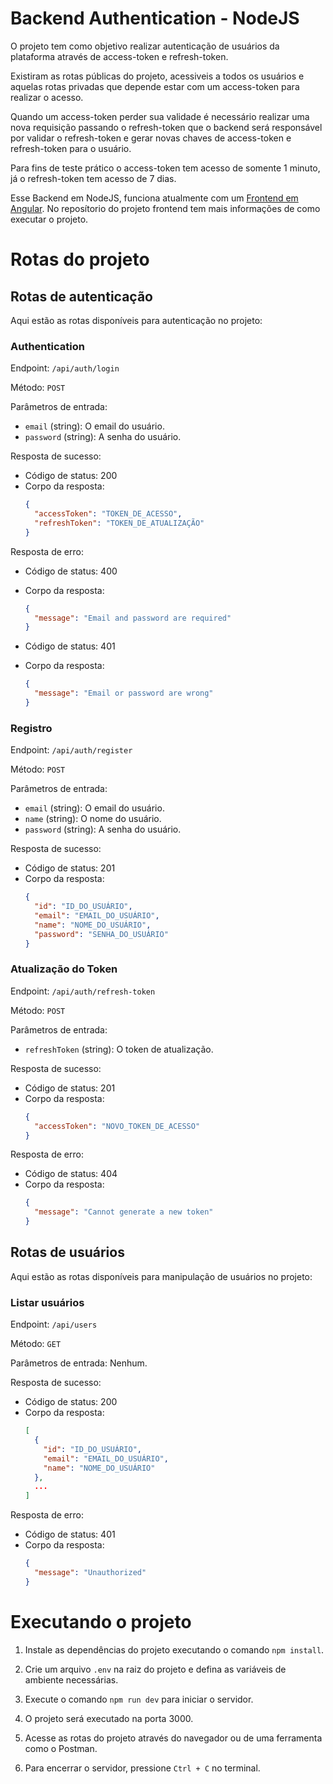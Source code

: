 # Backend Authentication - NodeJS

O projeto tem como objetivo realizar autenticação de usuários da plataforma através de access-token e refresh-token.

Existiram as rotas públicas do projeto, acessiveis a todos os usuários e aquelas rotas privadas que depende estar com um access-token para realizar o acesso.

Quando um access-token perder sua validade é necessário realizar uma nova requisição passando o refresh-token que o backend será responsável por validar o refresh-token e gerar novas chaves de access-token e refresh-token para o usuário.

Para fins de teste prático o access-token tem acesso de somente 1 minuto, já o refresh-token tem acesso de 7 dias.

Esse Backend em NodeJS, funciona atualmente com um [Frontend em Angular](https://github.com/BernardoSemiOficial/frontend-authentication). No reposítorio do projeto frontend tem mais informações de como executar o projeto.

# Rotas do projeto

## Rotas de autenticação

Aqui estão as rotas disponíveis para autenticação no projeto:

### Authentication

Endpoint: `/api/auth/login`

Método: `POST`

Parâmetros de entrada:

- `email` (string): O email do usuário.
- `password` (string): A senha do usuário.

Resposta de sucesso:

- Código de status: 200
- Corpo da resposta:
  ```json
  {
    "accessToken": "TOKEN_DE_ACESSO",
    "refreshToken": "TOKEN_DE_ATUALIZAÇÃO"
  }
  ```

Resposta de erro:

- Código de status: 400
- Corpo da resposta:

  ```json
  {
    "message": "Email and password are required"
  }
  ```

- Código de status: 401
- Corpo da resposta:
  ```json
  {
    "message": "Email or password are wrong"
  }
  ```

### Registro

Endpoint: `/api/auth/register`

Método: `POST`

Parâmetros de entrada:

- `email` (string): O email do usuário.
- `name` (string): O nome do usuário.
- `password` (string): A senha do usuário.

Resposta de sucesso:

- Código de status: 201
- Corpo da resposta:
  ```json
  {
    "id": "ID_DO_USUÁRIO",
    "email": "EMAIL_DO_USUÁRIO",
    "name": "NOME_DO_USUÁRIO",
    "password": "SENHA_DO_USUÁRIO"
  }
  ```

### Atualização do Token

Endpoint: `/api/auth/refresh-token`

Método: `POST`

Parâmetros de entrada:

- `refreshToken` (string): O token de atualização.

Resposta de sucesso:

- Código de status: 201
- Corpo da resposta:
  ```json
  {
    "accessToken": "NOVO_TOKEN_DE_ACESSO"
  }
  ```

Resposta de erro:

- Código de status: 404
- Corpo da resposta:
  ```json
  {
    "message": "Cannot generate a new token"
  }
  ```

## Rotas de usuários

Aqui estão as rotas disponíveis para manipulação de usuários no projeto:

### Listar usuários

Endpoint: `/api/users`

Método: `GET`

Parâmetros de entrada: Nenhum.

Resposta de sucesso:

- Código de status: 200
- Corpo da resposta:
  ```json
  [
    {
      "id": "ID_DO_USUÁRIO",
      "email": "EMAIL_DO_USUÁRIO",
      "name": "NOME_DO_USUÁRIO"
    },
    ...
  ]
  ```

Resposta de erro:

- Código de status: 401
- Corpo da resposta:
  ```json
  {
    "message": "Unauthorized"
  }
  ```

# Executando o projeto

1. Instale as dependências do projeto executando o comando `npm install`.

2. Crie um arquivo `.env` na raiz do projeto e defina as variáveis de ambiente necessárias.

3. Execute o comando `npm run dev` para iniciar o servidor.

4. O projeto será executado na porta 3000.

5. Acesse as rotas do projeto através do navegador ou de uma ferramenta como o Postman.

6. Para encerrar o servidor, pressione `Ctrl + C` no terminal.

